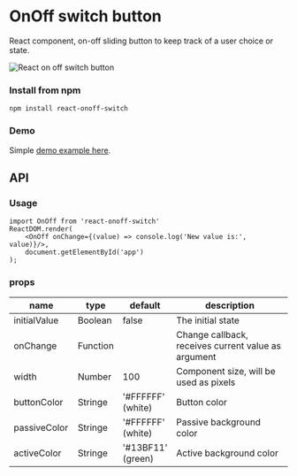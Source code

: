 
# OnOff switch button

React component, on-off sliding button to keep track of a user choice or state.

![React on off switch button](https://snag.gy/j1rx9d.jpg)

### Install from npm

	npm install react-onoff-switch

### Demo

Simple [demo example here](https://rawgit.com/SergioCrisostomo/react-onoff-switch/master/demo/demo.html).


## API

### Usage

	import OnOff from 'react-onoff-switch'
	ReactDOM.render(
		<OnOff onChange={(value) => console.log('New value is:', value)}/>,
		document.getElementById('app')
	);

### props

<table class="table table-bordered table-striped">
    <thead>
        <tr>
            <th style="width: 100px;">name</th>
            <th style="width: 50px;">type</th>
            <th style="width: 50px;">default</th>
            <th>description</th>
        </tr>
    </thead>
    <tbody>
        <tr>
            <td>initialValue</td>
            <td>Boolean</td>
            <td>false</td>
            <td>The initial state</td>
        </tr>
        <tr>
            <td>onChange</td>
            <td>Function</td>
            <td></td>
            <td>Change callback, receives current value as argument</td>
        </tr>
        <tr>
            <td>width</td>
            <td>Number</td>
            <td>100</td>
            <td>Component size, will be used as pixels</td>
        </tr>
        <tr>
            <td>buttonColor</td>
            <td>Stringe</td>
            <td>'#FFFFFF' (white)</td>
            <td>Button color</td>
        </tr>
        <tr>
            <td>passiveColor</td>
            <td>Stringe</td>
            <td>'#FFFFFF' (white)</td>
            <td>Passive background color</td>
        </tr>
        <tr>
            <td>activeColor</td>
            <td>Stringe</td>
            <td>'#13BF11' (green)</td>
            <td>Active background color</td>
        </tr>
    </tbody>
</table>
